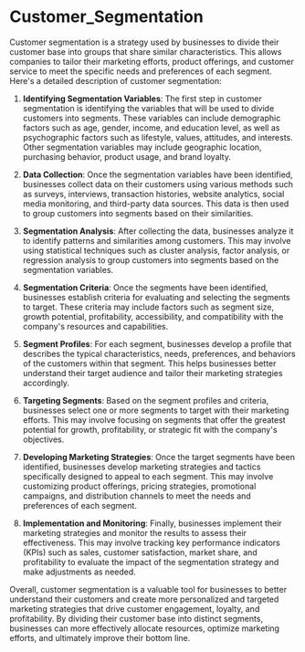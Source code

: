 # Customer_Segmentation

Customer segmentation is a strategy used by businesses to divide their customer base into groups that share similar characteristics. This allows companies to tailor their marketing efforts, product offerings, and customer service to meet the specific needs and preferences of each segment. Here's a detailed description of customer segmentation:

1. **Identifying Segmentation Variables**: The first step in customer segmentation is identifying the variables that will be used to divide customers into segments. These variables can include demographic factors such as age, gender, income, and education level, as well as psychographic factors such as lifestyle, values, attitudes, and interests. Other segmentation variables may include geographic location, purchasing behavior, product usage, and brand loyalty.

2. **Data Collection**: Once the segmentation variables have been identified, businesses collect data on their customers using various methods such as surveys, interviews, transaction histories, website analytics, social media monitoring, and third-party data sources. This data is then used to group customers into segments based on their similarities.

3. **Segmentation Analysis**: After collecting the data, businesses analyze it to identify patterns and similarities among customers. This may involve using statistical techniques such as cluster analysis, factor analysis, or regression analysis to group customers into segments based on the segmentation variables.

4. **Segmentation Criteria**: Once the segments have been identified, businesses establish criteria for evaluating and selecting the segments to target. These criteria may include factors such as segment size, growth potential, profitability, accessibility, and compatibility with the company's resources and capabilities.

5. **Segment Profiles**: For each segment, businesses develop a profile that describes the typical characteristics, needs, preferences, and behaviors of the customers within that segment. This helps businesses better understand their target audience and tailor their marketing strategies accordingly.

6. **Targeting Segments**: Based on the segment profiles and criteria, businesses select one or more segments to target with their marketing efforts. This may involve focusing on segments that offer the greatest potential for growth, profitability, or strategic fit with the company's objectives.

7. **Developing Marketing Strategies**: Once the target segments have been identified, businesses develop marketing strategies and tactics specifically designed to appeal to each segment. This may involve customizing product offerings, pricing strategies, promotional campaigns, and distribution channels to meet the needs and preferences of each segment.

8. **Implementation and Monitoring**: Finally, businesses implement their marketing strategies and monitor the results to assess their effectiveness. This may involve tracking key performance indicators (KPIs) such as sales, customer satisfaction, market share, and profitability to evaluate the impact of the segmentation strategy and make adjustments as needed.

Overall, customer segmentation is a valuable tool for businesses to better understand their customers and create more personalized and targeted marketing strategies that drive customer engagement, loyalty, and profitability. By dividing their customer base into distinct segments, businesses can more effectively allocate resources, optimize marketing efforts, and ultimately improve their bottom line.
